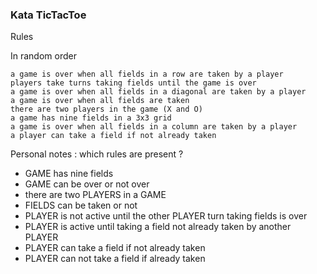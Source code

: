 ### Kata TicTacToe
Rules

In random order

    a game is over when all fields in a row are taken by a player
    players take turns taking fields until the game is over
    a game is over when all fields in a diagonal are taken by a player
    a game is over when all fields are taken
    there are two players in the game (X and O)
    a game has nine fields in a 3x3 grid
    a game is over when all fields in a column are taken by a player
    a player can take a field if not already taken

Personal notes : which rules are present ?
* GAME has nine fields
* GAME can be over or not over
* there are two PLAYERS in a GAME
* FIELDS can be taken or not
* PLAYER is not active until the other PLAYER turn taking fields is over
* PLAYER is active until taking a field not already taken by another PLAYER
* PLAYER can take a field if not already taken
* PLAYER can not take a field if already taken